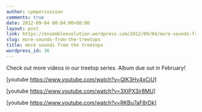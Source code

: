 ```yaml
---
author: cpmpercussion
comments: true
date: 2012-09-04 00:04:00+00:00
layout: post
link: https://ensembleevolution.wordpress.com/2012/09/04/more-sounds-from-the-treetops/
slug: more-sounds-from-the-treetops
title: more sounds from the treetops
wordpress_id: 36
---
```


Check out more videos in our treetop series. Album due out in February!


 
   [youtube https://www.youtube.com/watch?v=QlK3Hv4xCjU]
 

 
   [youtube https://www.youtube.com/watch?v=3XIPX3jr8MU]
 

 
   [youtube https://www.youtube.com/watch?v=RKBu7aF8rDk]
